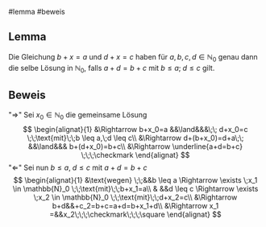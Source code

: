 #lemma #beweis 

## Lemma
Die Gleichung $b+x=a$ und $d+x=c$ haben für $a,b,c,d \in \mathbb{N}_0$ genau dann die selbe Lösung in $\mathbb{N}_0$, falls $a+d=b+c$ mit $b \leq a;\;d \leq c$ gilt.

## Beweis
"$\Rightarrow$" Sei $x_0 \in \mathbb{N}_0$ die gemeinsame Lösung
$$
\begin{alignat}{1}
	&\Rightarrow b+x_0=a  &&\land&&&\;\; d+x_0=c \;\;\text{mit}\;\;b \leq a,\;d \leq c\\
	&\Rightarrow d+(b+x_0)=d+a\;\; &&\land&&& b+(d+x_0)=b+c\\
	&\Rightarrow \underline{a+d=b+c} \;\;\;\checkmark
\end{alignat}
$$
"$\Leftarrow$" Sei nun $b \leq a,\;d \leq c$ mit $a+d=b+c$
$$
\begin{alignat}{1}
&\text{wegen} \;\;&&b \leq a \Rightarrow \exists \;x_1 \in \mathbb{N}_0 \;\;\text{mit}\;\;b+x_1=a\\
& &&d \leq c \Rightarrow \exists \;x_2 \in \mathbb{N}_0 \;\;\text{mit}\;\;d+x_2=c\\
&\Rightarrow b+d&&+c_2=b+c=a+d=b+x_1+d\\
&\Rightarrow x_1 =&&x_2\;\;\;\checkmark\;\;\;\square
\end{alignat}
$$
